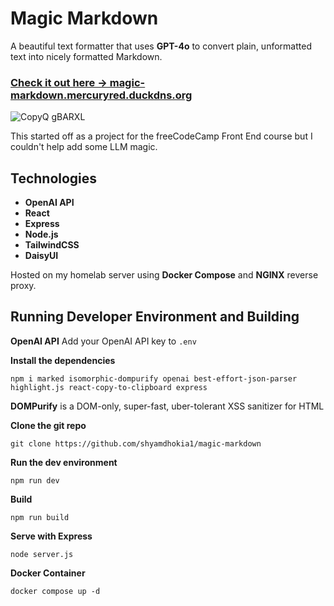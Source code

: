 # Magic Markdown

A beautiful text formatter that uses **GPT-4o** to convert plain, unformatted text into nicely formatted Markdown.

### [Check it out here -> magic-markdown.mercuryred.duckdns.org](https://magic-markdown.mercuryred.duckdns.org/)
![CopyQ gBARXL](https://github.com/shyamdhokia1/magic-markdown/assets/92919658/46853cf3-9e87-4dc7-a925-d8e76d28c8d2)

This started off as a project for the freeCodeCamp Front End course but I couldn't help add some LLM magic.

## Technologies
- **OpenAI API**
- **React**
- **Express**
- **Node.js**
- **TailwindCSS**
- **DaisyUI**

Hosted on my homelab server using **Docker Compose** and **NGINX** reverse proxy.

## Running Developer Environment and Building

**OpenAI API**
Add your OpenAI API key to `.env`

**Install the dependencies**
```
npm i marked isomorphic-dompurify openai best-effort-json-parser highlight.js react-copy-to-clipboard express
```
**DOMPurify** is a DOM-only, super-fast, uber-tolerant XSS sanitizer for HTML

**Clone the git repo**
```
git clone https://github.com/shyamdhokia1/magic-markdown
```
**Run the dev environment**
```
npm run dev
```
**Build**
```
npm run build
```
**Serve with Express**
```
node server.js
```
**Docker Container**
```
docker compose up -d
```



